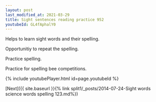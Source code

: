 ```yaml
---
layout: post
last_modified_at: 2021-03-29
title: Sight sentences reading practice 952
youtubeId: GL4fAphalY0
---
```

 
 
Helps to learn sight words and their spelling.

Opportunitiy to repeat the spelling. 

Practice spelling. 
 
Practice for spelling bee competitions. 
 
{% include youtubePlayer.html id=page.youtubeId %}
 
 

[Next]({{ site.baseurl }}{% link  split1/_posts/2014-07-24-Sight words science words spelling 123.md%})
 
